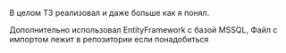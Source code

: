 В целом ТЗ реализовал и даже больше как я понял.
 
Дополнительно использовал EntityFramework с базой MSSQL, Файл с импортом лежит в репозитории если понадобиться 
